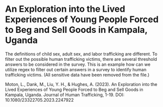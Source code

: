 # An Exploration into the Lived Experiences of Young People Forced to Beg and Sell Goods in Kampala, Uganda
The definitions of child sex, adult sex, and labor trafficking are different. To filter out the possible human trafficking victims, there are several threshold answers to be considered in the survey. This is an example how can we utilize regex to filter out certain answers in a survey to identify human trafficking victims. (All sensitive data have been removed from the file.)

Moton, L., Dank, M., Liu, Y. H., & Hughes, A. (2023). An Exploration into the Lived Experiences of Young People Forced to Beg and Sell Goods in Kampala, Uganda. Journal of Human Trafficking, 1-19. DOI: 10.1080/23322705.2023.2247922
